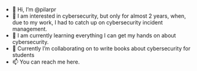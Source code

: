 - 👋 Hi, I’m @pilarpr
- 👀 I am interested in cybersecurity, but only for almost 2 years, when, due to my work, I had to catch up on cybersecurity incident management.
- 🌱 I am currently learning everything I can get my hands on about cybersecurity.
- 💞️ Currently I’m collaborating on to write books about cybersecurity for students
- 📫 You can reach me here.
